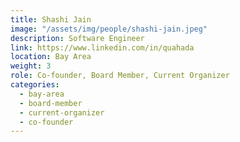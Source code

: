 ```yaml
---
title: Shashi Jain
image: "/assets/img/people/shashi-jain.jpeg"
description: Software Engineer
link: https://www.linkedin.com/in/quahada
location: Bay Area
weight: 3
role: Co-founder, Board Member, Current Organizer
categories:
  - bay-area
  - board-member
  - current-organizer
  - co-founder
---
```

